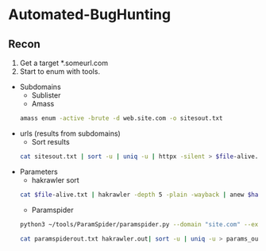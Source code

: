 # Automated-BugHunting

## Recon

1. Get a target *.someurl.com
2. Start to enum with tools. 

- Subdomains
  - Sublister
  - Amass
  ```bash
  amass enum -active -brute -d web.site.com -o sitesout.txt 
  ```
- urls (results from subdomains) 
  - Sort results
  ```bash
  cat sitesout.txt | sort -u | uniq -u | httpx -silent > $file-alive.txt
  ```
- Parameters
  - hakrawler sort
  ```bash
  cat $file-alive.txt | hakrawler -depth 5 -plain -wayback | anew $hakrawler.txt &> /dev/null
  ```
  - Paramspider
  ```bash
  python3 ~/tools/ParamSpider/paramspider.py --domain "site.com" --exclude woff,css,js,png,svg,jpg --level high --quiet --output paramspider.txt &> /dev/null
  ```
  ```bash
  cat paramspiderout.txt hakrawler.out| sort -u | uniq -u > params_outfinal.txt
  ```
  
